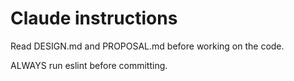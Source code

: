 # Claude instructions

Read DESIGN.md and PROPOSAL.md before working on the code.

ALWAYS run eslint before committing.